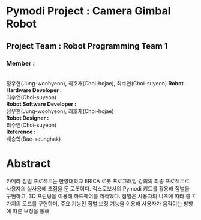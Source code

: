 # Pymodi Project : Camera Gimbal Robot

## Project Team : Robot Programming Team 1

### Member :
</br>정우현(Jung-woohyeon), 최호재(Choi-hojae), 최수연(Choi-suyeon)
**Robot Hardware Developer :**</br>
최수연(Choi-suyeon)</br>
**Robot Software Developer :**</br>
정우현(Jung-woohyeon), 최호재(Choi-hojae)</br>
**Robot Designer :**</br>
최수연(Choi-suyeon)</br>
**Reference :**</br>
배승학(Bae-seunghak)</br>


# Abstract

카메라 짐벌 프로젝트는 한양대학교 ERICA 로봇 프로그래밍 강의의 최종 프로젝트로 사용자의 실사용에 초점을 둔 로봇이다.
럭스로보사의 Pymodi 키트를 활용해 짐벌을 구현하고, 3D 프린팅을 이용해 하드웨어를 제작했다.
짐벌은 사용자의 니즈에 따라 총 7가지의 모드를 구현하며, 주요 기능인 짐벌 보정 기능을 이용해 사용자가 움직이는 방향에 따른 보정을 통해
